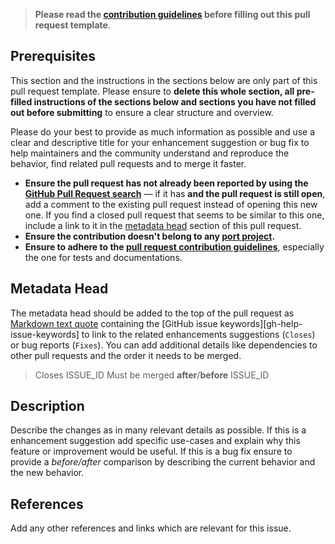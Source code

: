 <!-- Click on the "Preview" tab to render the instructions in a more readable format -->

> **Please read the [contribution guidelines](https://github.com/arcticicestudio/nord/blob/develop/CONTRIBUTING.md) before filling out this pull request template**.

## Prerequisites

This section and the instructions in the sections below are only part of this pull request template. Please ensure to **delete this whole section, all pre-filled instructions of the sections below and sections you have not filled out before submitting** to ensure a clear structure and overview.

Please do your best to provide as much information as possible and use a clear and descriptive title for your enhancement suggestion or bug fix to help maintainers and the community understand and reproduce the behavior, find related pull requests and to merge it faster.

* **Ensure the pull request has not already been reported by using the [GitHub Pull Request search](https://github.com/arcticicestudio/nord/pulls)** — if it has **and the pull request is still open**, add a comment to the existing pull request instead of opening this new one. If you find a closed pull request that seems to be similar to this one, include a link to it in the [metadata head](#metadata-head) section of this pull request.
* **Ensure the contribution doesn't belong to any [port project](https://github.com/arcticicestudio/nord/blob/develop/CONTRIBUTING.md#port-projects).**
* **Ensure to adhere to the [pull request contribution guidelines](https://github.com/arcticicestudio/nord/blob/feature/gh-12-github-open-source-community-standards/CONTRIBUTING.md#pull-requests)**, especially the one for tests and documentations.

## Metadata Head

The metadata head should be added to the top of the pull request as [Markdown text quote](https://help.github.com/articles/basic-writing-and-formatting-syntax) containing the [GitHub issue keywords][gh-help-issue-keywords] to link to the related enhancements suggestions (`Closes`) or bug reports (`Fixes`). You can add additional details like dependencies to other pull requests and the order it needs to be merged.

> Closes ISSUE_ID
Must be merged **after**/**before** ISSUE_ID

## Description

Describe the changes as in many relevant details as possible. If this is a enhancement suggestion add specific use-cases and explain why this feature or improvement would be useful. If this is a bug fix ensure to provide a *before/after* comparison by describing the current behavior and the new behavior.

## References

Add any other references and links which are relevant for this issue.
